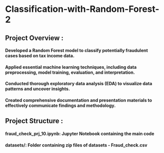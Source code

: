 # Classification-with-Random-Forest-2

## Project Overview :

#### Developed a Random Forest model to classify potentially fraudulent cases based on tax income data.
#### Applied essential machine learning techniques, including data preprocessing, model training, evaluation, and interpretation.
#### Conducted thorough exploratory data analysis (EDA) to visualize data patterns and uncover insights.
#### Created comprehensive documentation and presentation materials to effectively communicate findings and methodology.

## Project Structure :

#### fraud_check_prj_10.ipynb: Jupyter Notebook containing the main code
#### datasets/: Folder containing zip files of datasets - Fraud_check.csv
